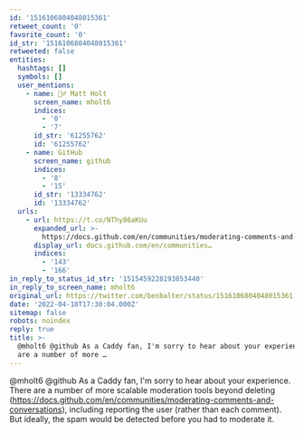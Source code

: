 ```yaml
---
id: '1516106804048015361'
retweet_count: '0'
favorite_count: '0'
id_str: '1516106804048015361'
retweeted: false
entities:
  hashtags: []
  symbols: []
  user_mentions:
    - name: 🧗‍♂️ Matt Holt
      screen_name: mholt6
      indices:
        - '0'
        - '7'
      id_str: '61255762'
      id: '61255762'
    - name: GitHub
      screen_name: github
      indices:
        - '8'
        - '15'
      id_str: '13334762'
      id: '13334762'
  urls:
    - url: https://t.co/NThy86aKUu
      expanded_url: >-
        https://docs.github.com/en/communities/moderating-comments-and-conversations
      display_url: docs.github.com/en/communities…
      indices:
        - '143'
        - '166'
in_reply_to_status_id_str: '1515459228193853440'
in_reply_to_screen_name: mholt6
original_url: https://twitter.com/benbalter/status/1516106804048015361
date: '2022-04-18T17:30:04.000Z'
sitemap: false
robots: noindex
reply: true
title: >-
  @mholt6 @github As a Caddy fan, I'm sorry to hear about your experience. There
  are a number of more …
---
```


@mholt6 @github As a Caddy fan, I'm sorry to hear about your experience. There are a number of more scalable moderation tools beyond deleting (https://docs.github.com/en/communities/moderating-comments-and-conversations), including reporting the user (rather than each comment). But ideally, the spam would be detected before you had to moderate it.